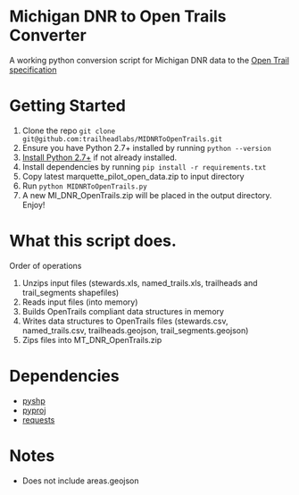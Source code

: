 Michigan DNR to Open Trails Converter
=================

A working python conversion script for Michigan DNR data to the [Open Trail specification](http://www.codeforamerica.org/specifications/trails/spec.html)

Getting Started
===============

1. Clone the repo `git clone git@github.com:trailheadlabs/MIDNRToOpenTrails.git`
2. Ensure you have Python 2.7+ installed by running `python --version`
3. [Install Python 2.7+](https://www.python.org/downloads/) if not already installed.
4. Install dependencies by running `pip install -r requirements.txt`
5. Copy latest marquette_pilot_open_data.zip to input directory
6. Run `python MIDNRToOpenTrails.py`
7. A new MI_DNR_OpenTrails.zip will be placed in the output directory. Enjoy!

What this script does.
========
Order of operations

1. Unzips input files (stewards.xls, named_trails.xls, trailheads and trail_segments shapefiles)
2. Reads input files (into memory)
3. Builds OpenTrails compliant data structures in memory
4. Writes data structures to OpenTrails files (stewards.csv, named_trails.csv, trailheads.geojson, trail_segments.geojson)
5. Zips files into MT_DNR_OpenTrails.zip

Dependencies 
============

 * [pyshp](http://www.lfd.uci.edu/~gohlke/pythonlibs/#pyshp)
 * [pyproj](http://www.lfd.uci.edu/~gohlke/pythonlibs/#pyproj)
 * [requests](http://www.lfd.uci.edu/~gohlke/pythonlibs/#requests)

Notes
==========

* Does not include areas.geojson
